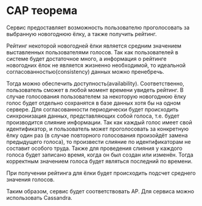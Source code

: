 # CAP теорема

Сервис предоставляет возможность пользователю проголосовать за выбранную новогоднюю ёлку, а также получить рейтинг.

Рейтинг некоторой новогодней ёлки является средним значением выставленных пользователями голосов. Так как пользователей в
системе будет достаточное много, а информация о рейтинге новогодних ёлок не является жизненно необходимой, то идеальной
согласованностью(consistency) данных можно пренебречь. 

Тогда можно обеспечить доступность(availability). Соответственно, пользователь сможет в любой момент времени увидеть рейтинг.
В случае голосования пользователем за некоторую новогоднюю ёлку голос будет отдельно сохранятся в базе данных хотя бы на одном 
сервере. Для согласованности периодически будет происходить синхронизация данных, представляющих собой голоса, т.е. будет 
производится слияние информации. Так как каждый голос имеет свой идентификатор, и пользователь может проголосовать за конкретную
ёлку один раз (в случае повторного голосования произойдёт замена предыдущего голоса), то произвести слияние по идентификаторам не составит особого труда. Также для проведения слияния у каждого голоса будет записано время, когда он был создан или изменён. Тогда корректным значением голоса будет являться последний по времени.

При получении рейтинга для ёлки будет проиcходить подсчет среднего значения голосов.

Таким образом, сервис будет соответствовать AP. Для сервиса можно использовать Cassandra.

